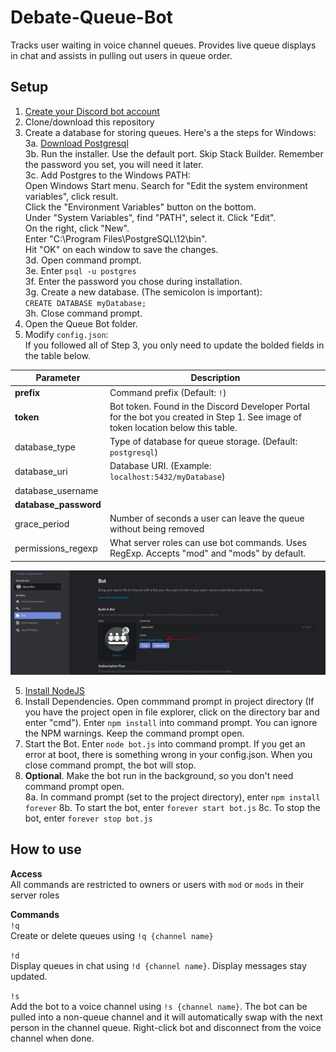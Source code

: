 # Debate-Queue-Bot
Tracks user waiting in voice channel queues. Provides live queue displays in chat and assists in pulling out users in queue order. 
  
## Setup
1. [Create your Discord bot account](https://discordpy.readthedocs.io/en/latest/discord.html)  
2. Clone/download this repository  
3. Create a database for storing queues. Here's a the steps for Windows:  
	3a. [Download Postgresql](https://www.enterprisedb.com/downloads/postgres-postgresql-downloads)  
	3b. Run the installer. Use the default port. Skip Stack Builder. Remember the password you set, you will need it later.  
	3c. Add Postgres to the Windows PATH:  
		Open Windows Start menu. Search for "Edit the system environment variables", click result.  
		Click the "Environment Variables" button on the bottom.  
		Under "System Variables", find "PATH", select it. Click "Edit".  
		On the right, click "New".  
		Enter "C:\Program Files\PostgreSQL\12\bin".  
		Hit "OK" on each window to save the changes.  
	3d. Open command prompt.  
	3e. Enter `psql -u postgres`  
	3f. Enter the password you chose during installation.   
	3g. Create a new database. (The semicolon is important):  
		`CREATE DATABASE myDatabase;`  
	3h. Close command prompt.  
4. Open the Queue Bot folder.  
5. Modify `config.json`:  
	If you followed all of Step 3, you only need to update the bolded fields in the table below.

| Parameter             | Description                                                                                                                       |
|-----------------------|-----------------------------------------------------------------------------------------------------------------------------------|
| **prefix**            | Command prefix (Default: `!`)                                                                                                     |
| **token**             | Bot token. Found in the Discord Developer Portal for the bot you created in Step 1. See image of token location below this table. |
| database_type         | Type of database for queue storage. (Default: `postgresql`)                                                                       |
| database_uri          | Database URI. (Example: `localhost:5432/myDatabase`)						       							                        |
| database_username     |                                                                                                                                   |
| **database_password** |                                                                                                                                   |
| grace_period          | Number of seconds a user can leave the queue without being removed                                                                |
| permissions_regexp    | What server roles can use bot commands. Uses RegExp. Accepts "mod" and "mods" by default.                                         |

![Token Location](docs/token_location.PNG)  

5. [Install NodeJS](https://discordjs.guide/preparations/#installing-node-js)  
6. Install Dependencies. Open commmand prompt in project directory (If you have the project open in file explorer, click on the directory bar and enter "cmd"). Enter `npm install` into command prompt. You can ignore the NPM warnings. Keep the command prompt open.
7. Start the Bot. Enter `node bot.js` into command prompt. If you get an error at boot, there is something wrong in your config.json. When you close command prompt, the bot will stop.  
8. **Optional**. Make the bot run in the background, so you don't need command prompt open.  
	8a. In command prompt (set to the project directory), enter `npm install forever`
	8b. To start the bot, enter `forever start bot.js`
	8c. To stop the bot, enter `forever stop bot.js`
  
## How to use
**Access**  
All commands are restricted to owners or users with `mod` or `mods` in their server roles  
  
**Commands**  
`!q`  
Create or delete queues using `!q {channel name}`  
  
`!d`  
Display queues in chat using `!d {channel name}`. Display messages stay updated.  
  
`!s`  
Add the bot to a voice channel using `!s {channel name}`. The bot can be pulled into a non-queue channel and it will automatically swap with the next person in the channel queue. Right-click bot and disconnect from the voice channel when done.
